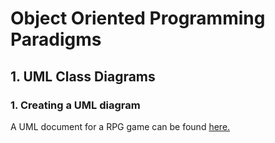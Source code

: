 # Object Oriented Programming Paradigms

## 1. UML Class Diagrams
### 1. Creating a UML diagram
A UML document for a RPG game can be found [here.](https://github.com/LBruni98/Object-Oriented-Programming-Paradigm/blob/master/The%20Citadel%20of%20Chaos%20-%20UML.png)
